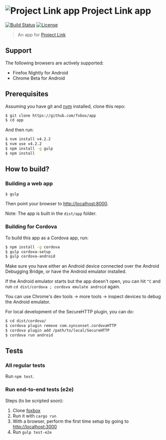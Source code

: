# ![Project Link app](https://raw.githubusercontent.com/fxbox/app/master/app/img/icons/32.png "Project Link app") Project Link app

[![Build Status](https://travis-ci.org/fxbox/app.svg?branch=master)](https://travis-ci.org/fxbox/app)
[![License](https://img.shields.io/badge/license-MPL2-blue.svg)](https://raw.githubusercontent.com/fxbox/app/master/LICENSE)

> An app for [Project Link](https://wiki.mozilla.org/Project_Link)

## Support

The following browsers are actively supported:

* Firefox Nightly for Android
* Chrome Beta for Android

## Prerequisites

Assuming you have git and [nvm](http://nvm.sh/) installed, clone this repo:

```bash
$ git clone https://github.com/fxbox/app
$ cd app
```

And then run:

```bash
$ nvm install v4.2.2
$ nvm use v4.2.2
$ npm install -g gulp
$ npm install
```

## How to build?

### Building a web app

```bash
$ gulp
```

Then point your browser to [http://localhost:8000](http://localhost:8000/).

Note: The app is built in the `dist/app` folder.

### Building for Cordova

To build this app as a Cordova app, run:

```bash
$ npm install -g cordova
$ gulp cordova-setup
$ gulp cordova-android
```

Make sure you have either an Android device connected over the Android Debugging
Bridge, or have the Android emulator installed.

If the Android emulator starts but the app doesn't open, you can hit `^C` and
run `cd dist/cordova ; cordova emulate android` again.

You can use Chrome's dev tools -> more tools -> inspect devices
to debug the Android emulator.

For local development of the SecureHTTP plugin, you can do:

```bash
$ cd dist/cordova/
$ cordova plugin remove com.synconset.cordovaHTTP
$ cordova plugin add /path/to/local/SecureHTTP
$ cordova run android
```

## Tests

### All regular tests

Run `npm test`.

### Run end-to-end tests (e2e)

Steps (to be scripted soon):

1. Clone [foxbox](https://github.com/fxbox/foxbox/)
2. Run it with `cargo run`
3. With a browser, perform the first time setup by going to [http://localhost:3000](http://localhost:3000/)
4. Run `gulp test-e2e`
